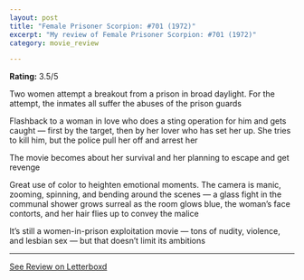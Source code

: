 ```yaml
---
layout: post
title: "Female Prisoner Scorpion: #701 (1972)"
excerpt: "My review of Female Prisoner Scorpion: #701 (1972)"
category: movie_review

---
```


**Rating:** 3.5/5

Two women attempt a breakout from a prison in broad daylight. For the attempt, the inmates all suffer the abuses of the prison guards

Flashback to a woman in love who does a sting operation for him and gets caught — first by the target, then by her lover who has set her up. She tries to kill him, but the police pull her off and arrest her

The movie becomes about her survival and her planning to escape and get revenge

Great use of color to heighten emotional moments. The camera is manic, zooming, spinning, and bending around the scenes — a glass fight in the communal shower grows surreal as the room glows blue, the woman’s face contorts, and her hair flies up to convey the malice

It’s still a women-in-prison exploitation movie — tons of nudity, violence, and lesbian sex — but that doesn’t limit its ambitions

<hr>

[See Review on Letterboxd](https://boxd.it/4l19u3)
